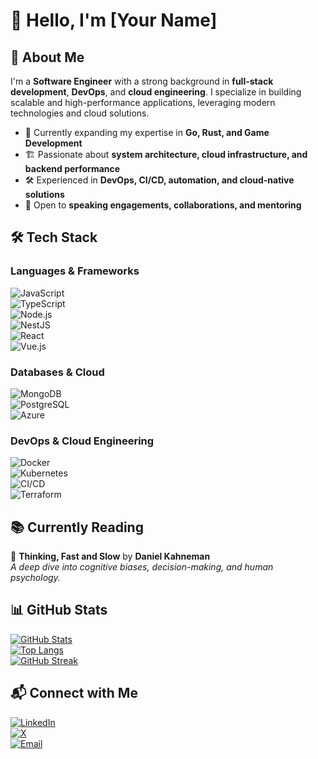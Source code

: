 # 👋 Hello, I'm [Your Name]

## 🚀 About Me

I'm a **Software Engineer** with a strong background in **full-stack development**, **DevOps**, and **cloud engineering**. I specialize in building scalable and high-performance applications, leveraging modern technologies and cloud solutions.

- 🎯 Currently expanding my expertise in **Go, Rust, and Game Development**
- 🏗️ Passionate about **system architecture, cloud infrastructure, and backend performance**
- 🛠️ Experienced in **DevOps, CI/CD, automation, and cloud-native solutions**
- 🎤 Open to **speaking engagements, collaborations, and mentoring**

## 🛠️ Tech Stack

### **Languages & Frameworks**

![JavaScript](https://img.shields.io/badge/JavaScript-F7DF1E?style=for-the-badge&logo=javascript&logoColor=black)  
![TypeScript](https://img.shields.io/badge/TypeScript-3178C6?style=for-the-badge&logo=typescript&logoColor=white)  
![Node.js](https://img.shields.io/badge/Node.js-43853D?style=for-the-badge&logo=node.js&logoColor=white)  
![NestJS](https://img.shields.io/badge/NestJS-E0234E?style=for-the-badge&logo=nestjs&logoColor=white)  
![React](https://img.shields.io/badge/React-20232a?style=for-the-badge&logo=react&logoColor=61DAFB)  
![Vue.js](https://img.shields.io/badge/Vue.js-4FC08D?style=for-the-badge&logo=vue.js&logoColor=white)

### **Databases & Cloud**

![MongoDB](https://img.shields.io/badge/MongoDB-4EA94B?style=for-the-badge&logo=mongodb&logoColor=white)  
![PostgreSQL](https://img.shields.io/badge/PostgreSQL-316192?style=for-the-badge&logo=postgresql&logoColor=white)  
![Azure](https://img.shields.io/badge/Azure-0089D6?style=for-the-badge&logo=microsoft-azure&logoColor=white)

### **DevOps & Cloud Engineering**

![Docker](https://img.shields.io/badge/Docker-2496ED?style=for-the-badge&logo=docker&logoColor=white)  
![Kubernetes](https://img.shields.io/badge/Kubernetes-326CE5?style=for-the-badge&logo=kubernetes&logoColor=white)  
![CI/CD](https://img.shields.io/badge/CI/CD-4285F4?style=for-the-badge&logo=github-actions&logoColor=white)  
![Terraform](https://img.shields.io/badge/Terraform-7B42BC?style=for-the-badge&logo=terraform&logoColor=white)

## 📚 Currently Reading

📖 **Thinking, Fast and Slow** by **Daniel Kahneman**  
_A deep dive into cognitive biases, decision-making, and human psychology._

## 📊 GitHub Stats

[![GitHub Stats](https://github-readme-stats.vercel.app/api?username=yourusername&show_icons=true&theme=default)](https://github.com/yourusername)  
[![Top Langs](https://github-readme-stats.vercel.app/api/top-langs/?username=yourusername&layout=compact&theme=default)](https://github.com/yourusername)  
[![GitHub Streak](https://github-readme-streak-stats.herokuapp.com/?user=yourusername&theme=default)](https://git.io/streak-stats)

## 📬 Connect with Me

[![LinkedIn](https://img.shields.io/badge/LinkedIn-0A66C2?style=for-the-badge&logo=linkedin&logoColor=white)](https://linkedin.com/in/habibshaban)  
[![X](https://img.shields.io/badge/X-000000?style=for-the-badge&logo=x&logoColor=white)](https://x.com/habibshaban98)  
[![Email](https://img.shields.io/badge/Email-D14836?style=for-the-badge&logo=gmail&logoColor=white)](mailto:habibshaban98@gmail.com)
